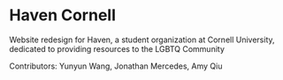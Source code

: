 # Haven Cornell 

Website redesign for Haven, a student organization at Cornell University, dedicated to providing resources to the LGBTQ Community

Contributors: Yunyun Wang, Jonathan Mercedes, Amy Qiu

